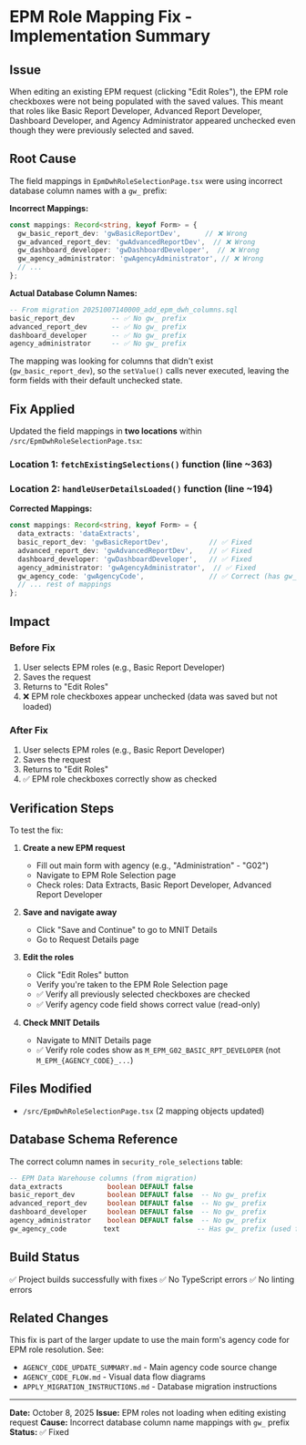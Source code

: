 # EPM Role Mapping Fix - Implementation Summary

## Issue

When editing an existing EPM request (clicking "Edit Roles"), the EPM role checkboxes were not being populated with the saved values. This meant that roles like Basic Report Developer, Advanced Report Developer, Dashboard Developer, and Agency Administrator appeared unchecked even though they were previously selected and saved.

## Root Cause

The field mappings in `EpmDwhRoleSelectionPage.tsx` were using incorrect database column names with a `gw_` prefix:

**Incorrect Mappings:**
```typescript
const mappings: Record<string, keyof Form> = {
  gw_basic_report_dev: 'gwBasicReportDev',      // ❌ Wrong
  gw_advanced_report_dev: 'gwAdvancedReportDev',  // ❌ Wrong
  gw_dashboard_developer: 'gwDashboardDeveloper',  // ❌ Wrong
  gw_agency_administrator: 'gwAgencyAdministrator', // ❌ Wrong
  // ...
};
```

**Actual Database Column Names:**
```sql
-- From migration 20251007140000_add_epm_dwh_columns.sql
basic_report_dev         -- ✅ No gw_ prefix
advanced_report_dev      -- ✅ No gw_ prefix
dashboard_developer      -- ✅ No gw_ prefix
agency_administrator     -- ✅ No gw_ prefix
```

The mapping was looking for columns that didn't exist (`gw_basic_report_dev`), so the `setValue()` calls never executed, leaving the form fields with their default unchecked state.

## Fix Applied

Updated the field mappings in **two locations** within `/src/EpmDwhRoleSelectionPage.tsx`:

### Location 1: `fetchExistingSelections()` function (line ~363)
### Location 2: `handleUserDetailsLoaded()` function (line ~194)

**Corrected Mappings:**
```typescript
const mappings: Record<string, keyof Form> = {
  data_extracts: 'dataExtracts',
  basic_report_dev: 'gwBasicReportDev',          // ✅ Fixed
  advanced_report_dev: 'gwAdvancedReportDev',    // ✅ Fixed
  dashboard_developer: 'gwDashboardDeveloper',   // ✅ Fixed
  agency_administrator: 'gwAgencyAdministrator',  // ✅ Fixed
  gw_agency_code: 'gwAgencyCode',                // ✅ Correct (has gw_ prefix)
  // ... rest of mappings
};
```

## Impact

### Before Fix
1. User selects EPM roles (e.g., Basic Report Developer)
2. Saves the request
3. Returns to "Edit Roles"
4. ❌ EPM role checkboxes appear unchecked (data was saved but not loaded)

### After Fix
1. User selects EPM roles (e.g., Basic Report Developer)
2. Saves the request
3. Returns to "Edit Roles"
4. ✅ EPM role checkboxes correctly show as checked

## Verification Steps

To test the fix:

1. **Create a new EPM request**
   - Fill out main form with agency (e.g., "Administration" - "G02")
   - Navigate to EPM Role Selection page
   - Check roles: Data Extracts, Basic Report Developer, Advanced Report Developer

2. **Save and navigate away**
   - Click "Save and Continue" to go to MNIT Details
   - Go to Request Details page

3. **Edit the roles**
   - Click "Edit Roles" button
   - Verify you're taken to the EPM Role Selection page
   - ✅ Verify all previously selected checkboxes are checked
   - ✅ Verify agency code field shows correct value (read-only)

4. **Check MNIT Details**
   - Navigate to MNIT Details page
   - ✅ Verify role codes show as `M_EPM_G02_BASIC_RPT_DEVELOPER` (not `M_EPM_{AGENCY_CODE}_...`)

## Files Modified

- `/src/EpmDwhRoleSelectionPage.tsx` (2 mapping objects updated)

## Database Schema Reference

The correct column names in `security_role_selections` table:

```sql
-- EPM Data Warehouse columns (from migration)
data_extracts           boolean DEFAULT false
basic_report_dev        boolean DEFAULT false  -- No gw_ prefix
advanced_report_dev     boolean DEFAULT false  -- No gw_ prefix
dashboard_developer     boolean DEFAULT false  -- No gw_ prefix
agency_administrator    boolean DEFAULT false  -- No gw_ prefix
gw_agency_code         text                   -- Has gw_ prefix (used for agency code)
```

## Build Status

✅ Project builds successfully with fixes
✅ No TypeScript errors
✅ No linting errors

## Related Changes

This fix is part of the larger update to use the main form's agency code for EPM role resolution. See:
- `AGENCY_CODE_UPDATE_SUMMARY.md` - Main agency code source change
- `AGENCY_CODE_FLOW.md` - Visual data flow diagrams
- `APPLY_MIGRATION_INSTRUCTIONS.md` - Database migration instructions

---

**Date:** October 8, 2025
**Issue:** EPM roles not loading when editing existing request
**Cause:** Incorrect database column name mappings with `gw_` prefix
**Status:** ✅ Fixed
